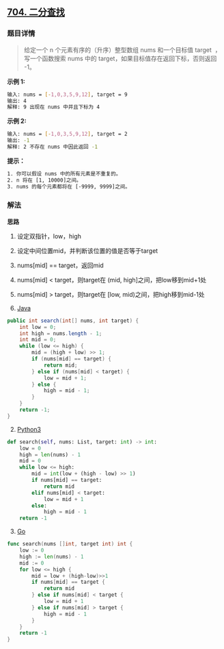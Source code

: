 ## [704. 二分查找](https://leetcode-cn.com/problems/binary-search/)

### 题目详情
> 给定一个 n 个元素有序的（升序）整型数组 nums 和一个目标值 target  ，写一个函数搜索 nums 中的 target，如果目标值存在返回下标，否则返回 -1。

**示例 1:**
```sh
输入: nums = [-1,0,3,5,9,12], target = 9
输出: 4
解释: 9 出现在 nums 中并且下标为 4
```

**示例 2:**
```sh
输入: nums = [-1,0,3,5,9,12], target = 2
输出: -1
解释: 2 不存在 nums 中因此返回 -1
```

**提示：**
```sh
1. 你可以假设 nums 中的所有元素是不重复的。
2. n 将在 [1, 10000]之间。
3. nums 的每个元素都将在 [-9999, 9999]之间。
```

### 解法
**思路**
1. 设定双指针，low，high
2. 设定中间位置mid，并判断该位置的值是否等于target
3. nums[mid] == target，返回mid
4. nums[mid] < target，则target在 (mid, high]之间，把low移到mid+1处
5. nums[mid] > target，则target在 [low, mid)之间，把high移到mid-1处

1. [Java](./Solution.java)
```java
public int search(int[] nums, int target) {
    int low = 0;
    int high = nums.length - 1;
    int mid = 0;
    while (low <= high) {
        mid = (high + low) >> 1;
        if (nums[mid] == target) {
            return mid;
        } else if (nums[mid] < target) {
            low = mid + 1;
        } else {
            high = mid - 1;
        }
    }
    return -1;
}
```

2. [Python3](./solution.py)
```python
def search(self, nums: List, target: int) -> int:
    low = 0
    high = len(nums) - 1
    mid = 0
    while low <= high:
        mid = int(low + (high - low) >> 1)
        if nums[mid] == target:
            return mid
        elif nums[mid] < target:
            low = mid + 1
        else:
            high = mid - 1
    return -1
```

3. [Go](./solution.go)
```go
func search(nums []int, target int) int {
	low := 0
	high := len(nums) - 1
	mid := 0
	for low <= high {
		mid = low + (high-low)>>1
		if nums[mid] == target {
			return mid
		} else if nums[mid] < target {
			low = mid + 1
		} else if nums[mid] > target {
			high = mid - 1
		}
	}
	return -1
}
```
